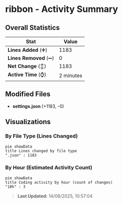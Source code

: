# ribbon - Activity Summary 

## Overall Statistics

| Stat                   | Value                                                             |
| ---------------------- | ----------------------------------------------------------------- |
| **Lines Added** (➕)   | 1183                                          |
| **Lines Removed** (➖) | 0                                        |
| **Net Change** (↕)    | 1183                |
| **Active Time** (⌚)   | 2 minutes |


## Modified Files
- **settings.json** (+1183, -0)

## Visualizations

### By File Type (Lines Changed)

```mermaid
pie showData
title Lines changed by file type
".json" : 1183
```

### By Hour (Estimated Activity Count)

```mermaid
pie showData
title Coding activity by hour (count of changes)
"10h" : 3
```


> **Last Updated:** 14/08/2025, 10:57:04